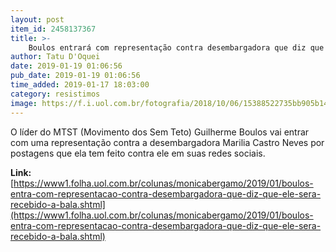 ```yaml
---
layout: post
item_id: 2458137367
title: >-
    Boulos entrará com representação contra desembargadora que diz que ele será 'recebido a bala'
author: Tatu D'Oquei
date: 2019-01-19 01:06:56
pub_date: 2019-01-19 01:06:56
time_added: 2019-01-17 18:03:00
category: resistimos
image: https://f.i.uol.com.br/fotografia/2018/10/06/15388522735bb905b148862_1538852273_3x2_rt.jpg
---
```


O líder do MTST (Movimento dos Sem Teto) Guilherme Boulos vai entrar com uma representação contra a desembargadora Marilia Castro Neves por postagens que ela tem feito contra ele em suas redes sociais.

**Link:** [https://www1.folha.uol.com.br/colunas/monicabergamo/2019/01/boulos-entra-com-representacao-contra-desembargadora-que-diz-que-ele-sera-recebido-a-bala.shtml](https://www1.folha.uol.com.br/colunas/monicabergamo/2019/01/boulos-entra-com-representacao-contra-desembargadora-que-diz-que-ele-sera-recebido-a-bala.shtml)

